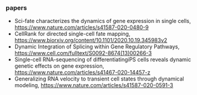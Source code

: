 ### papers
- Sci-fate characterizes the dynamics of gene expression in single cells, https://www.nature.com/articles/s41587-020-0480-9 
- CellRank for directed single-cell fate mapping, https://www.biorxiv.org/content/10.1101/2020.10.19.345983v2
- Dynamic Integration of Splicing within Gene Regulatory Pathways, https://www.cell.com/fulltext/S0092-8674(13)00266-3
- Single-cell RNA-sequencing of differentiatingiPS cells reveals dynamic genetic effects on gene expression, https://www.nature.com/articles/s41467-020-14457-z
- Generalizing RNA velocity to transient cell states through dynamical modeling, https://www.nature.com/articles/s41587-020-0591-3 